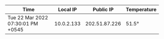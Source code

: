 | Time     | Local IP | Public IP | Temperature |
| ----------- | ----------- | ----------- | ----------- |
| Tue 22 Mar 2022 07:30:01 PM +0545      | 10.0.2.133     | 202.51.87.226  | 51.5° |
